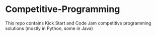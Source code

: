 # Competitive-Programming
This repo contains Kick Start and Code Jam competitive programming solutions (mostly in Python, some in Java)
